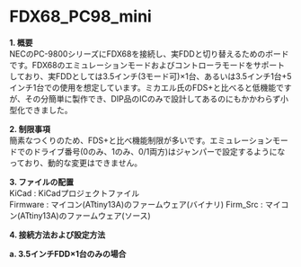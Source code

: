 # FDX68_PC98_mini

<b>1. 概要</b><BR>
NECのPC-9800シリーズにFDX68を接続し、実FDDと切り替えるためのボードです。FDX68のエミュレーションモードおよびコントローラモードをサポートしており、実FDDとしては3.5インチ(3モード可)×1台、あるいは3.5インチ1台+5インチ1台での使用を想定しています。ミカエル氏のFDS+と比べると低機能ですが、その分簡単に製作でき、DIP品のICのみで設計してあるのにもかかわらず小型化できました。

<b>2. 制限事項</b><BR>
簡素なつくりのため、FDS+と比べ機能制限が多いです。エミュレーションモードでのドライブ番号(0のみ、1のみ、0/1両方)はジャンパーで設定するようになっており、動的な変更はできません。

<b>3. ファイルの配置</b><BR>
KiCad : KiCadプロジェクトファイル<BR>
Firmware : マイコン(ATtiny13A)のファームウェア(バイナリ)
Firm_Src : マイコン(ATtiny13A)のファームウェア(ソース)<BR>
  
  
<b>4. 接続方法および設定方法</b><BR>

  <b>a. 3.5インチFDD×1台のみの場合
